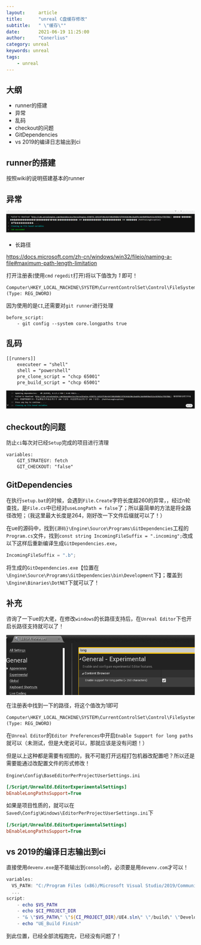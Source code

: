 ```yaml
---
layout:     article
title:      "unreal C盘缓存修改"
subtitle:   " \"缓存\""
date:       2021-06-19 11:25:00
author:     "Conerlius"
category: unreal
keywords: unreal
tags:
    - unreal
---
```


## 大纲

- runner的搭建
- 异常
- 乱码
- checkout的问题
- GitDependencies
- vs 2019的编译日志输出到ci

## runner的搭建

按照wiki的说明搭建基本的runner

## 异常

![ ](/images/computer/game/ue/git/source_ci1.png)

- 长路径

https://docs.microsoft.com/zh-cn/windows/win32/fileio/naming-a-file#maximum-path-length-limitation

打开注册表(使用`cmd` `regedit`打开)将以下值改为 *1* 即可！

```
Computer\HKEY_LOCAL_MACHINE\SYSTEM\CurrentControlSet\Control\FileSystem\LongPathsEnabled (Type: REG_DWORD)
```

因为使用的是`CI`,还需要对`git runner`进行处理

```
before_script:
	- git config --system core.longpaths true
```


## 乱码

```
[[runners]]
	executeer = "shell"  
	shell = "powershell"  
	pre_clone_script = "chcp 65001"  
	pre_build_script = "chcp 65001"
```

![ ](/images/computer/game/ue/git/source_ci2.png)

## checkout的问题

防止`ci`每次对已经`Setup`完成的项目进行清理

```
variables:
	GIT_STRATEGY: fetch
	GIT_CHECKOUT: "false"
```

## GitDependencies

在执行`setup.bat`的时候，会遇到`File.Create`字符长度超260的异常，，经过n轮查找，是`File.cs`中已经对`useLongPath = false`了；所以最简单的方法是将全路径改短；（我这里最大长度是264，刚好改一下文件后缀就可以了！）

在ue的源码中，找到`{源码}\Engine\Source\Programs\GitDependencies`工程的`Program.cs`文件，找到`const string IncomingFileSuffix = ".incoming";`改成以下这样后重新编译生成`GitDependencies.exe`，

```c#
IncomingFileSuffix = ".b";
```

将生成的`GitDependencies.exe`【位置在`\Engine\Source\Programs\GitDependencies\bin\Development`下】；覆盖到`\Engine\Binaries\DotNET`下就可以了！

## 补充

咨询了一下ue的大佬，在修改`windows`的长路径支持后，在`Unreal Editor`下也开启长路径支持就可以了！

![ ](/images/computer/game/ue/git/source_ci3.png)

在注册表中找到一下的路径，将这个值改为1即可

```
Computer\HKEY_LOCAL_MACHINE\SYSTEM\CurrentControlSet\Control\FileSystem\LongPathsEnabled (Type: REG_DWORD)
```

在`Unreal Editor`的`Editor Preferences`中开启`Enable Support for long paths `就可以（未测试，但是大佬说可以，那就应该是没有问题！）

但是以上这种都是需要有视图的，我不可能打开远程打包机器改配置吧？所以还是需要能通过改配置文件的形式修改！

`Engine\Config\BaseEditorPerProjectUserSettings.ini`

```ini
[/Script/UnrealEd.EditorExperimentalSettings]
bEnableLongPathsSupport=True
```

如果是项目性质的，就可以在`Saved\Config\Windows\EditorPerProjectUserSettings.ini`下

```ini
[/Script/UnrealEd.EditorExperimentalSettings]
bEnableLongPathsSupport=True
```

## vs 2019的编译日志输出到ci

直接使用`devenv.exe`是不能输出到`console`的，必须要是用`devenv.com`才可以！

```powershell
variables:
  VS_PATH: "C:/Program Files (x86)/Microsoft Visual Studio/2019/Community/Common7/IDE/devenv.com"
  ...
script: 
    - echo $VS_PATH
    - echo $CI_PROJECT_DIR
    - "& \"$VS_PATH\" \"${CI_PROJECT_DIR}/UE4.sln\" \"/build\" \"Development Editor|Win64\" \"/Project\" \"UE4\""
    - echo "UE_Build Finish"
```

到此位置，已经全部流程跑完，已经没有问题了！
